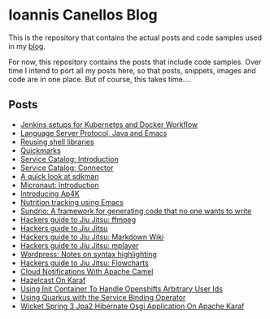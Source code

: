 # Ioannis Canellos Blog

This is the repository that contains the actual posts and code samples used in my [blog](http://iocanel.com).

For now, this repository contains the posts that include code samples. Over time I intend to port all my posts here, so that posts, snippets, images and code are in one place.
But of course, this takes time....

## Posts
- [Jenkins setups for Kubernetes and Docker Workflow](./2018/02/28/Jenkins%20setups%20for%20Kubernetes%20and%20Docker%20Workflow/readme.org)
- [Language Server Protocol, Java and Emacs](./2018/06/20/Language%20Server%20Protocol,%20Java%20and%20Emacs/readme.org)
- [Reusing shell libraries](./2018/07/08/Reusing%20shell%20libraries/readme.org)
- [Quickmarks](./2018/09/05/Quickmarks/readme.org)
- [Service Catalog: Introduction](./2018/09/12/Service%20Catalog:%20Introduction/readme.org)
- [Service Catalog: Connector](./2018/09/13/Service%20Catalog:%20Connector/readme.org)
- [A quick look at sdkman](./2018/10/16/A%20quick%20look%20at%20sdkman/readme.org)
- [Micronaut: Introduction](./2018/10/25/Micronaut:%20Introduction/readme.org)
- [Introducing Ap4K](./2019/01/07/Introducing%20Ap4K/readme.org)
- [Nutrition tracking using Emacs](./2020/04/03/Nutrition%20tracking%20using%20Emacs/readme.org)
- [Sundrio: A framework for generating code that no one wants to write](./2021/08/05/Sundrio:%20A%20framework%20for%20generating%20code%20that%20no%20one%20wants%20to%20write/readme.org)
- [Hackers guide to Jiu Jitsu: ffmpeg](./2021/08/11/Hackers%20guide%20to%20Jiu%20Jitsu:%20ffmpeg/readme.org)
- [Hackers guide to Jiu Jitsu](./2021/08/11/Hackers%20guide%20to%20Jiu%20Jitsu/readme.org)
- [Hackers guide to Jiu Jitsu: Markdown Wiki](./2021/08/30/Hackers%20guide%20to%20Jiu%20Jitsu:%20Markdown%20Wiki/readme.org)
- [Hackers guide to Jiu Jitsu: mplayer](./2021/08/30/Hackers%20guide%20to%20Jiu%20Jitsu:%20mplayer/readme.org)
- [Wordpress: Notes on syntax highlighting](./2021/09/01/Wordpress:%20Notes%20on%20syntax%20highlighting/readme.org)
- [Hackers guide to Jiu Jitsu: Flowcharts](./2022/01/11/Hackers%20guide%20to%20Jiu%20Jitsu:%20Flowcharts/readme.org)
- [Cloud Notifications With Apache Camel](./Unsorted/Cloud%20Notifications%20With%20Apache%20Camel/readme.org)
- [Hazelcast On Karaf](./Unsorted/Hazelcast%20On%20Karaf/readme.org)
- [Using Init Container To Handle Openshifts Arbitrary User Ids](./Unsorted/Using%20Init%20Container%20To%20Handle%20Openshifts%20Arbitrary%20User%20Ids/readme.org)
- [Using Quarkus with the Service Binding Operator](./Unsorted/Using%20Quarkus%20with%20the%20Service%20Binding%20Operator/readme.org)
- [Wicket Spring 3 Jpa2 Hibernate Osgi Application On Apache Karaf](./Unsorted/Wicket%20Spring%203%20Jpa2%20Hibernate%20Osgi%20Application%20On%20Apache%20Karaf/readme.org)
